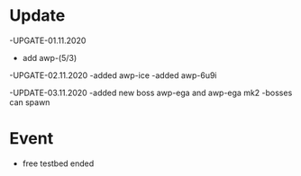 # Update

-UPGATE-01.11.2020


- add awp-(5/3)


-UPGATE-02.11.2020
-added awp-ice
-added awp-6u9i


-UPDATE-03.11.2020
-added new boss awp-ega and awp-ega mk2
-bosses can spawn

# Event
- free testbed ended

